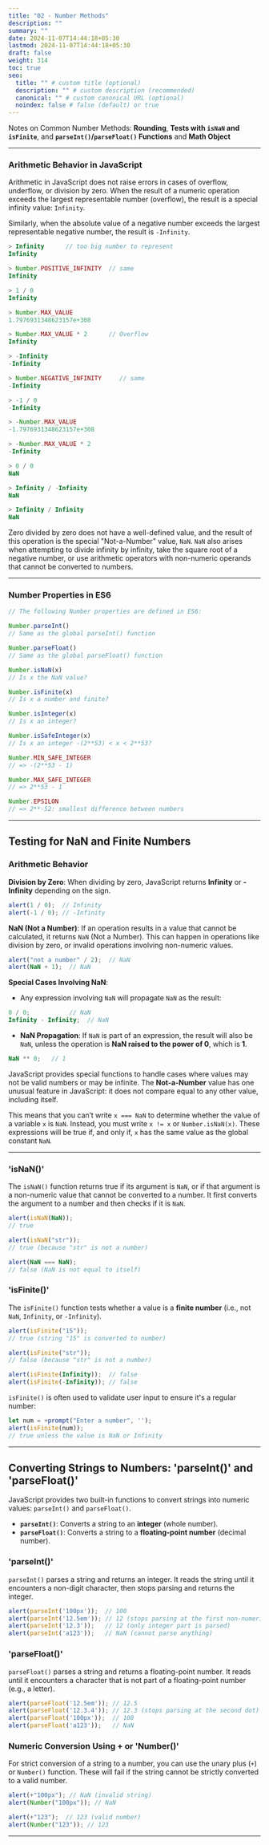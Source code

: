 ```yaml
---
title: "02 - Number Methods"
description: ""
summary: ""
date: 2024-11-07T14:44:18+05:30
lastmod: 2024-11-07T14:44:18+05:30
draft: false
weight: 314
toc: true
seo:
  title: "" # custom title (optional)
  description: "" # custom description (recommended)
  canonical: "" # custom canonical URL (optional)
  noindex: false # false (default) or true
---
```





Notes on Common Number Methods: **Rounding**, **Tests with `isNaN` and `isFinite`**, and **`parseInt()`/`parseFloat()` Functions** and **Math Object**

---

### Arithmetic Behavior in JavaScript

Arithmetic in JavaScript does not raise errors in cases of overflow, underflow, or division by zero. When the result of a numeric operation exceeds the largest representable number (overflow), the result is a special infinity value: `Infinity`. 

Similarly, when the absolute value of a negative number exceeds the largest representable negative number, the result is `-Infinity`.

```js
> Infinity      // too big number to represent
Infinity

> Number.POSITIVE_INFINITY  // same
Infinity

> 1 / 0
Infinity

> Number.MAX_VALUE      
1.7976931348623157e+308

> Number.MAX_VALUE * 2      // Overflow
Infinity
```

```js
> -Infinity
-Infinity

> Number.NEGATIVE_INFINITY     // same
-Infinity

> -1 / 0
-Infinity

> -Number.MAX_VALUE
-1.7976931348623157e+308

> -Number.MAX_VALUE * 2
-Infinity
```

```js
> 0 / 0
NaN

> Infinity / -Infinity
NaN

> Infinity / Infinity
NaN
```

Zero divided by zero does not have a well-defined value, and the result of this operation is the special "Not-a-Number" value, `NaN`. `NaN` also arises when attempting to divide infinity by infinity, take the square root of a negative number, or use arithmetic operators with non-numeric operands that cannot be converted to numbers.

---

### Number Properties in ES6

```js
// The following Number properties are defined in ES6:

Number.parseInt()       
// Same as the global parseInt() function

Number.parseFloat()     
// Same as the global parseFloat() function

Number.isNaN(x)         
// Is x the NaN value?

Number.isFinite(x)      
// Is x a number and finite?

Number.isInteger(x)     
// Is x an integer?

Number.isSafeInteger(x) 
// Is x an integer -(2**53) < x < 2**53?

Number.MIN_SAFE_INTEGER  
// => -(2**53 - 1)

Number.MAX_SAFE_INTEGER  
// => 2**53 - 1

Number.EPSILON           
// => 2**-52: smallest difference between numbers
```

---

## Testing for NaN and Finite Numbers

### Arithmetic Behavior

**Division by Zero**: When dividing by zero, JavaScript returns **Infinity** or **-Infinity** depending on the sign.
    
```js
alert(1 / 0);  // Infinity
alert(-1 / 0); // -Infinity
```

**NaN (Not a Number)**: If an operation results in a value that cannot be calculated, it returns `NaN` (Not a Number). This can happen in operations like division by zero, or invalid operations involving non-numeric values.

```js
alert("not a number" / 2);  // NaN
alert(NaN + 1);  // NaN
```

**Special Cases Involving NaN**:

- Any expression involving `NaN` will propagate `NaN` as the result:
```js
0 / 0;           // NaN
Infinity - Infinity;  // NaN
```

- **NaN Propagation**: If `NaN` is part of an expression, the result will also be `NaN`, unless the operation is **NaN raised to the power of 0**, which is **1**.

```js
NaN ** 0;   // 1
```


JavaScript provides special functions to handle cases where values may not be valid numbers or may be infinite. The **Not-a-Number** value has one unusual feature in JavaScript: it does not compare equal to any other value, including itself.

This means that you can’t write `x === NaN` to determine whether the value of a variable `x` is `NaN`. Instead, you must write `x != x` or `Number.isNaN(x)`. These expressions will be true if, and only if, `x` has the same value as the global constant `NaN`.

---

### 'isNaN()'

The `isNaN()` function returns true if its argument is `NaN`, or if that argument is a non-numeric value that cannot be converted to a number. It first converts the argument to a number and then checks if it is `NaN`.

```js
alert(isNaN(NaN));    
// true

alert(isNaN("str"));  
// true (because "str" is not a number)

alert(NaN === NaN);   
// false (NaN is not equal to itself)
```

### 'isFinite()'

The `isFinite()` function tests whether a value is a **finite number** (i.e., not `NaN`, `Infinity`, or `-Infinity`).

```js
alert(isFinite("15"));      
// true (string "15" is converted to number)

alert(isFinite("str"));     
// false (because "str" is not a number)

alert(isFinite(Infinity));  // false
alert(isFinite(-Infinity)); // false
```

`isFinite()` is often used to validate user input to ensure it's a regular number:

```js
let num = +prompt("Enter a number", '');
alert(isFinite(num));  
// true unless the value is NaN or Infinity
```

---

## Converting Strings to Numbers: 'parseInt()' and 'parseFloat()'

JavaScript provides two built-in functions to convert strings into numeric values: `parseInt()` and `parseFloat()`.

- **`parseInt()`**: Converts a string to an **integer** (whole number).
- **`parseFloat()`**: Converts a string to a **floating-point number** (decimal number).

### 'parseInt()'

`parseInt()` parses a string and returns an integer. It reads the string until it encounters a non-digit character, then stops parsing and returns the integer.

```js
alert(parseInt('100px'));  // 100
alert(parseInt('12.5em')); // 12 (stops parsing at the first non-numeric character)
alert(parseInt('12.3'));   // 12 (only integer part is parsed)
alert(parseInt('a123'));   // NaN (cannot parse anything)
```

### 'parseFloat()'

`parseFloat()` parses a string and returns a floating-point number. It reads until it encounters a character that is not part of a floating-point number (e.g., a letter).

```js
alert(parseFloat('12.5em')); // 12.5
alert(parseFloat('12.3.4')); // 12.3 (stops parsing at the second dot)
alert(parseFloat('100px'));  // 100
alert(parseFloat('a123'));   // NaN
```

### Numeric Conversion Using + or 'Number()'

For strict conversion of a string to a number, you can use the unary plus (`+`) or `Number()` function. These will fail if the string cannot be strictly converted to a valid number.

```js
alert(+"100px"); // NaN (invalid string)
alert(Number("100px")); // NaN

alert(+"123");  // 123 (valid number)
alert(Number("123")); // 123
```

---
